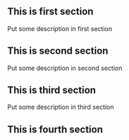 ## This is first section

Put some description in first section

## This is second section

Put some description in second section

## This is third section

Put some description in third section

## This is fourth section
